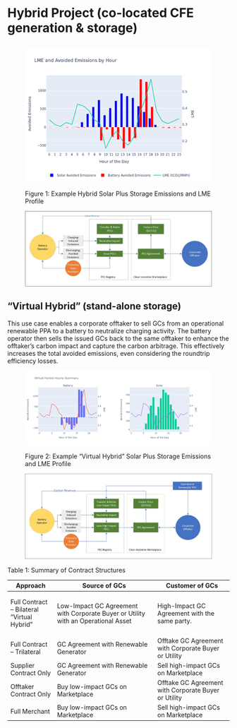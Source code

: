# Hybrid Project (co-located CFE generation & storage)

##

<figure><img src="../.gitbook/assets/image (3) (1).png" alt=""><figcaption><p>Figure 1: Example Hybrid Solar Plus Storage Emissions and LME Profile</p></figcaption></figure>

<figure><img src="../.gitbook/assets/image (4).png" alt=""><figcaption></figcaption></figure>

## “Virtual Hybrid” (stand-alone storage)

This use case enables a corporate offtaker to sell GCs from an operational renewable PPA to a battery to neutralize charging activity. The battery operator then sells the issued GCs back to the same offtaker to enhance the offtaker’s carbon impact and capture the carbon arbitrage. This effectively increases the total avoided emissions, even considering the roundtrip efficiency losses.

<figure><img src="../.gitbook/assets/image (5).png" alt=""><figcaption><p>Figure 2: Example “Virtual Hybrid” Solar Plus Storage Emissions and LME Profile</p></figcaption></figure>

<figure><img src="../.gitbook/assets/image (6).png" alt=""><figcaption></figcaption></figure>

Table 1: Summary of Contract Structures

| Approach                                             | Source of GCs                                                                     | Customer of GCs                                      |
| ---------------------------------------------------- | --------------------------------------------------------------------------------- | ---------------------------------------------------- |
| <p>Full Contract – Bilateral<br>“Virtual Hybrid”</p> | Low-Impact GC Agreement with Corporate Buyer or Utility with an Operational Asset | High-Impact GC Agreement with the same party.        |
| Full Contract – Trilateral                           | GC Agreement with Renewable Generator                                             | Offtake GC Agreement with Corporate Buyer or Utility |
| Supplier Contract Only                               | GC Agreement with Renewable Generator                                             | Sell high-impact GCs on Marketplace                  |
| Offtaker Contract Only                               | Buy low-impact GCs on Marketplace                                                 | Offtake GC Agreement with Corporate Buyer or Utility |
| Full Merchant                                        | Buy low-impact GCs on Marketplace                                                 | Sell high-impact GCs on Marketplace                  |
